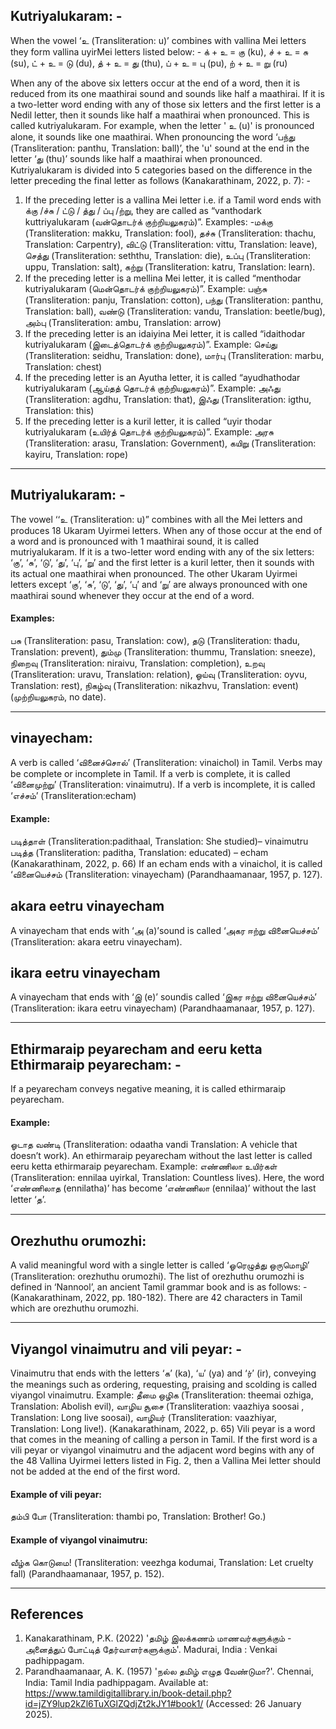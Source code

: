 ## Kutriyalukaram: -
When the vowel ‘உ (Transliteration: u)’ combines with vallina Mei letters they form vallina uyirMei letters listed below: - 
க் + உ = கு (ku), 
ச் + உ = சு (su), 
ட் + உ = டு (du), 
த் + உ = து (thu), 
ப் + உ = பு (pu), 
ற் + உ = று (ru) 

When any of the above six letters occur at the end of a word, then it is reduced from its one maathirai sound and sounds like half a maathirai. If it is a two-letter word ending with any of those six letters and the first letter is a Nedil letter, then it sounds like half a maathirai when pronounced. This is called kutriyalukaram. For example, when the letter ' உ (u)' is pronounced alone, it sounds like one maathirai. When pronouncing the word ‘பந்து (Transliteration: panthu, Translation: ball)’, the 'u' sound at the end in the letter ‘து (thu)’ sounds like half a maathirai when pronounced. Kutriyalukaram is divided into 5 categories based on the difference in the letter preceding the final letter as follows (Kanakarathinam, 2022, p. 7): - 

1. If the preceding letter is a vallina Mei letter i.e. if a Tamil word ends with க்கு /ச்சு / ட்டு / த்து / ப்பு /ற்று, they are called as “vanthodark kuttriyalukaram (வன்தொடர்க் குற்றியலுகரம்)”. Examples: -மக்கு (Transliteration: makku, Translation: fool), தச்சு (Transliteration: thachu, Translation: Carpentry), விட்டு (Transliteration: vittu, Translation: leave), செத்து (Transliteration: seththu, Translation: die), உப்பு (Transliteration: uppu, Translation: salt), கற்று (Transliteration: katru, Translation: learn).
2. If the preceding letter is a mellina Mei letter, it is called “menthodar kutriyalukaram (மென்தொடர்க் குற்றியலுகரம்)”. Example: பஞ்சு (Transliteration: panju, Translation: cotton), பந்து (Transliteration: panthu, Translation: ball), வண்டு (Transliteration: vandu, Translation: beetle/bug), அம்பு (Transliteration: ambu, Translation: arrow)
3. If the preceding letter is an idaiyina Mei letter, it is called “idaithodar kutriyalukaram (இடைத்தொடர்க் குற்றியலுகரம்)”. Example: செய்து (Transliteration: seidhu, Translation: done), மார்பு (Transliteration: marbu, Translation: chest)
4. If the preceding letter is an Ayutha letter, it is called “ayudhathodar kutriyalukaram (ஆய்தத் தொடர்க் குற்றியலுகரம்)”. Example: அஃது (Transliteration: agdhu, Translation: that), இஃது (Transliteration: igthu, Translation: this)
5. If the preceding letter is a kuril letter, it is called “uyir thodar kutriyalukaram (உயிர்த் தொடர்க் குற்றியலுகரம்)”. Example: அரசு (Transliteration: arasu, Translation: Government), கயிறு (Transliteration: kayiru, Translation: rope)

---

## Mutriyalukaram: -
The vowel ‘‘உ (Transliteration: u)” combines with all the Mei letters and produces 18 Ukaram Uyirmei letters. When any of those occur at the end of a word and is pronounced with 1 maathirai sound, it is called mutriyalukaram. If it is a two-letter word ending with any of the six letters: ‘கு’, ‘சு’, ‘டு’, ‘து’, ‘பு’, ‘று’ and the first letter is a kuril letter, then it sounds with its actual one maathirai when pronounced. The other Ukaram Uyirmei letters except ‘கு’, ‘சு’, ‘டு’, ‘து’, ‘பு’ and ‘று’ are always pronounced with one maathirai sound whenever they occur at the end of a word. 

#### Examples:  
பசு (Transliteration: pasu, Translation: cow), தடு (Transliteration: thadu, Translation: prevent), தும்மு (Transliteration: thummu, Translation: sneeze), நிறைவு (Transliteration: niraivu, Translation: completion), உறவு (Transliteration: uravu, Translation: relation), ஓய்வு (Transliteration: oyvu, Translation: rest), நிகழ்வு (Transliteration: nikazhvu, Translation: event) (முற்றியலுகரம், no date). 

---

## vinayecham: 
A verb is called ‘வினைச்சொல்’ (Transliteration: vinaichol) in Tamil. Verbs may be complete or incomplete in Tamil. If a verb is complete, it is called ‘வினைமுற்று’ (Transliteration: vinaimutru). If a verb is incomplete, it is called ‘எச்சம்’ (Transliteration:echam)
#### Example: 
படித்தாள் (Transliteration:padithaal, Translation: She studied)– vinaimutru
படித்த (Transliteration: paditha, Translation: educated) – echam 
(Kanakarathinam, 2022, p. 66)
If an echam ends with a vinaichol, it is called ‘வினையெச்சம் (Transliteration: vinayecham) (Parandhaamanaar, 1957, p. 127). 

## akara eetru vinayecham
A vinayecham that ends with ‘அ (a)’sound is called ‘அகர ஈற்று வினையெச்சம்’ (Transliteration: akara eetru vinayecham). 
## ikara eetru vinayecham
A vinayecham that ends with ‘இ (e)’ soundis called ‘இகர ஈற்று வினையெச்சம்’ (Transliteration: ikara eetru vinayecham) (Parandhaamanaar, 1957, p. 127). 

---

## Ethirmaraip peyarecham and eeru ketta Ethirmaraip peyarecham: -
If a peyarecham conveys negative meaning, it is called ethirmaraip peyarecham. 
#### Example: 
ஓடாத வண்டி (Transliteration: odaatha vandi Translation: A vehicle that doesn’t work). 
An ethirmaraip peyarecham without the last letter is called eeru ketta ethirmaraip peyarecham. Example: எண்ணிலா உயிர்கள் (Transliteration: ennilaa uyirkal, Translation: Countless lives). Here, the word ‘எண்ணிலாத (ennilatha)’ has become ‘எண்ணிலா (ennilaa)’ without the last letter ‘த’. 

---

## Orezhuthu orumozhi:

A valid meaningful word with a single letter is called ‘ஓரெழுத்து ஒருமொழி’ (Transliteration: orezhuthu orumozhi). The list of orezhuthu orumozhi is defined in ‘Nannool’, an ancient Tamil grammar book and is as follows: - (Kanakarathinam, 2022, pp. 180-182). There are 42 characters in Tamil which are orezhuthu orumozhi.

---

## Viyangol vinaimutru and vili peyar: -
Vinaimutru that ends with the letters ‘க’ (ka), ‘ய’ (ya) and ‘ர்’ (ir), conveying the meanings such as ordering, requesting, praising and scolding is called viyangol vinaimutru. Example: தீமை ஒழிக (Transliteration: theemai ozhiga, Translation: Abolish evil), வாழிய சூசை (Transliteration: vaazhiya soosai , Translation: Long live soosai), வாழியர் (Transliteration: vaazhiyar, Translation: Long live!). (Kanakarathinam, 2022, p. 65)
Vili peyar is a word that comes in the meaning of calling a person in Tamil. If the first word is a vili peyar or viyangol vinaimutru and the adjacent word begins with any of the 48 Vallina Uyirmei letters listed in Fig. 2, then a Vallina Mei letter should not be added at the end of the first word.
#### Example of vili peyar: 
தம்பி போ (Transliteration: thambi po, Translation: Brother! Go.)
#### Example of viyangol vinaimutru: 
வீழ்க கொடுமை! (Transliteration: veezhga kodumai, Translation: Let cruelty fall) (Parandhaamanaar, 1957, p. 152).

---
## References 
1.	Kanakarathinam, P.K. (2022) 'தமிழ் இலக்கணம் மாணவர்களுக்கும் - அனைத்துப் போட்டித் தேர்வாளர்களுக்கும்'. Madurai, India : Venkai padhippagam.
2.	Parandhaamanaar, A. K. (1957) 'நல்ல தமிழ் எழுத வேண்டுமா?'. Chennai, India: Tamil India padhippagam. Available at: https://www.tamildigitallibrary.in/book-detail.php?id=jZY9lup2kZl6TuXGlZQdjZt2kJY1#book1/ (Accessed: 26 January 2025).



